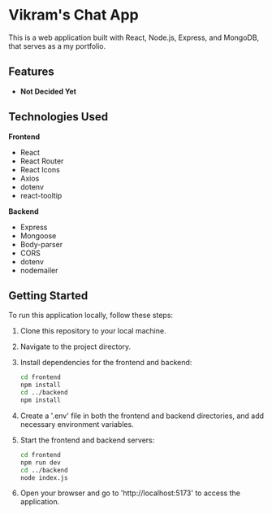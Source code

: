 # Vikram's Chat App

This is a web application built with React, Node.js, Express, and MongoDB, that serves as a my portfolio.

## Features

 - **Not Decided Yet**

## Technologies Used

 **Frontend**
  - React
  - React Router
  - React Icons
  - Axios
  - dotenv
  - react-tooltip

 **Backend**
  - Express
  - Mongoose
  - Body-parser
  - CORS
  - dotenv
  - nodemailer

## Getting Started

To run this application locally, follow these steps:

 1. Clone this repository to your local machine.
 2. Navigate to the project directory.
 3. Install dependencies for the frontend and backend:
    
    ```bash
    cd frontend
    npm install
    cd ../backend
    npm install

 4. Create a '.env' file in both the frontend and backend directories, and add necessary environment variables.
 5. Start the frontend and backend servers:

    ```bash
    cd frontend
    npm run dev
    cd ../backend
    node index.js

 7. Open your browser and go to 'http://localhost:5173' to access the application.
